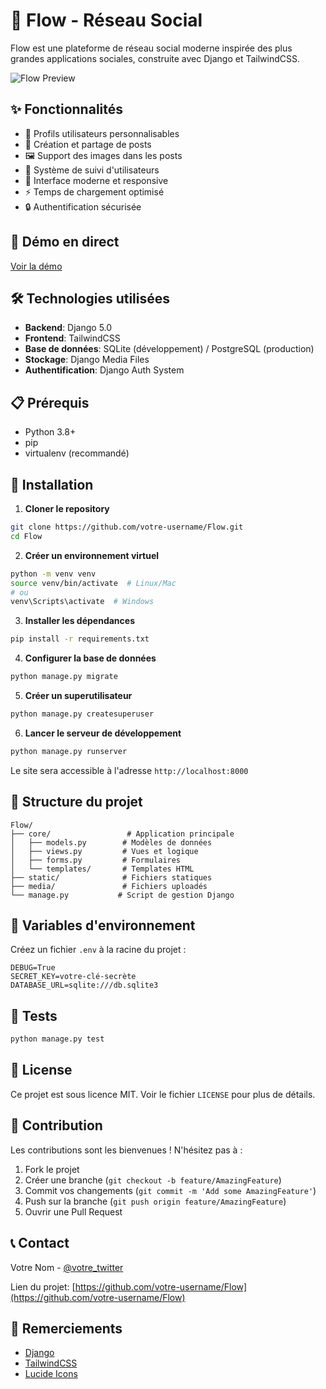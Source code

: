 # 🌊 Flow - Réseau Social

Flow est une plateforme de réseau social moderne inspirée des plus grandes applications sociales, construite avec Django et TailwindCSS.

![Flow Preview](https://i.imgur.com/your-screenshot.png)

## ✨ Fonctionnalités

- 👤 Profils utilisateurs personnalisables
- 📝 Création et partage de posts
- 🖼️ Support des images dans les posts
- 👥 Système de suivi d'utilisateurs
- 💬 Interface moderne et responsive
- ⚡ Temps de chargement optimisé
- 🔒 Authentification sécurisée

## 🚀 Démo en direct

[Voir la démo](https://votre-site.com)

## 🛠️ Technologies utilisées

- **Backend**: Django 5.0
- **Frontend**: TailwindCSS
- **Base de données**: SQLite (développement) / PostgreSQL (production)
- **Stockage**: Django Media Files
- **Authentification**: Django Auth System

## 📋 Prérequis

- Python 3.8+
- pip
- virtualenv (recommandé)

## 🔧 Installation

1. **Cloner le repository**
```bash
git clone https://github.com/votre-username/Flow.git
cd Flow
```

2. **Créer un environnement virtuel**
```bash
python -m venv venv
source venv/bin/activate  # Linux/Mac
# ou
venv\Scripts\activate  # Windows
```

3. **Installer les dépendances**
```bash
pip install -r requirements.txt
```

4. **Configurer la base de données**
```bash
python manage.py migrate
```

5. **Créer un superutilisateur**
```bash
python manage.py createsuperuser
```

6. **Lancer le serveur de développement**
```bash
python manage.py runserver
```

Le site sera accessible à l'adresse `http://localhost:8000`

## 📁 Structure du projet

```
Flow/
├── core/                 # Application principale
│   ├── models.py        # Modèles de données
│   ├── views.py         # Vues et logique
│   ├── forms.py         # Formulaires
│   └── templates/       # Templates HTML
├── static/              # Fichiers statiques
├── media/               # Fichiers uploadés
└── manage.py           # Script de gestion Django
```

## 🔐 Variables d'environnement

Créez un fichier `.env` à la racine du projet :

```env
DEBUG=True
SECRET_KEY=votre-clé-secrète
DATABASE_URL=sqlite:///db.sqlite3
```

## 🧪 Tests

```bash
python manage.py test
```

## 📝 License

Ce projet est sous licence MIT. Voir le fichier `LICENSE` pour plus de détails.

## 👥 Contribution

Les contributions sont les bienvenues ! N'hésitez pas à :

1. Fork le projet
2. Créer une branche (`git checkout -b feature/AmazingFeature`)
3. Commit vos changements (`git commit -m 'Add some AmazingFeature'`)
4. Push sur la branche (`git push origin feature/AmazingFeature`)
5. Ouvrir une Pull Request

## 📞 Contact

Votre Nom - [@votre_twitter](https://twitter.com/votre_twitter)

Lien du projet: [https://github.com/votre-username/Flow](https://github.com/votre-username/Flow)

## 🙏 Remerciements

- [Django](https://www.djangoproject.com/)
- [TailwindCSS](https://tailwindcss.com/)
- [Lucide Icons](https://lucide.dev/) 